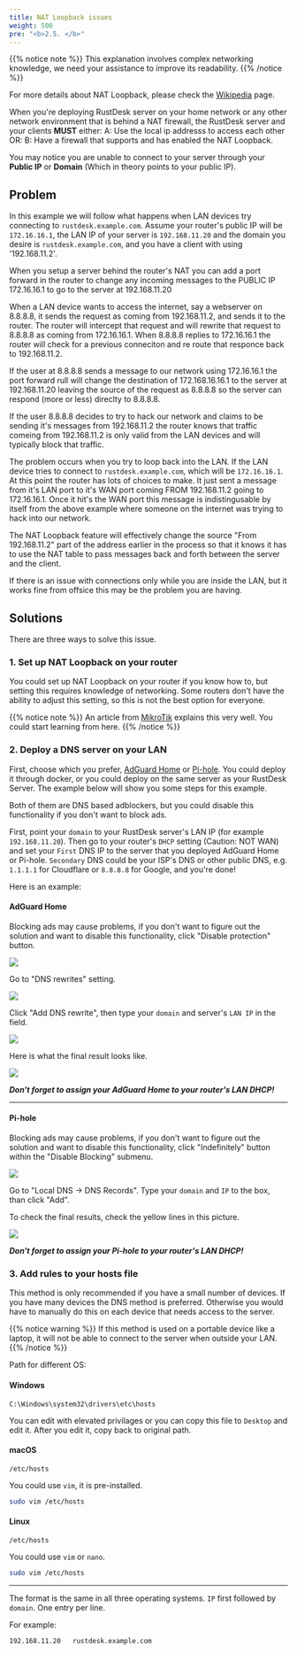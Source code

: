 ```yaml
---
title: NAT Loopback issues
weight: 500
pre: "<b>2.5. </b>"
---
```


{{% notice note %}}
This explanation involves complex networking knowledge, we need your assistance to improve its readability.
{{% /notice %}}


For more details about NAT Loopback, please check the [Wikipedia](https://en.m.wikipedia.org/wiki/Network_address_translation#NAT_hairpinning) page.

When you're deploying RustDesk server on your home network or any other network environment that is behind a NAT firewall, the RustDesk server and your clients **MUST** either:
A: Use the local ip addresss to access each other OR:
B: Have a firewall that supports and has enabled the NAT Loopback.

You may notice you are unable to connect to your server through your **Public IP** or **Domain** (Which in theory points to your public IP).

## Problem 
In this example we will follow what happens when LAN devices try connecting to `rustdesk.example.com`. Assume your router's public IP will be `172.16.16.1`, the LAN IP of your server is `192.168.11.20` and the domain you desire is `rustdesk.example.com`, and you have a client with using '192.168.11.2'.

When you setup a server behind the router's NAT you can add a port forward in the router to change any incoming messages to the PUBLIC IP 172.16.16.1 to go to the server at 192.168.11.20

When a LAN device wants to access the internet, say a webserver on 8.8.8.8, it sends the request as coming from 192.168.11.2, and sends it to the router.  The router will intercept that request and will rewrite that request to 8.8.8.8 as coming from 172.16.16.1.  When 8.8.8.8 replies to 172.16.16.1 the router will check for a previous conneciton and re route that responce back to 192.168.11.2.

If the user at 8.8.8.8 sends a message to our network using 172.16.16.1 the port forward rull will change the destination of 172.168.16.16.1 to the server at 192.168.11.20 leaving the source of the request as 8.8.8.8 so the server can respond (more or less) direclty to 8.8.8.8.

If the user 8.8.8.8 decides to try to hack our network and claims to be sending it's messages from 192.168.11.2 the router knows that traffic comeing from 192.168.11.2 is only valid from the LAN devices and will typically block that traffic.  

The problem occurs when you try to loop back into the LAN.  If the LAN device tries to connect to `rustdesk.example.com`, which will be `172.16.16.1`.  At this point the router has lots of choices to make.  It just sent a message from it's LAN port to it's WAN port coming FROM 192.168.11.2 going to 172.16.16.1.  Once it hit's the WAN port this message is indistingusable by itself from the above example where someone on the internet was trying to hack into our network.

The NAT Loopback feature will effectively change the source "From 192.168.11.2" part of the address earlier in the process so that it knows it has to use the NAT table to pass messages back and forth between the server and the client.  

If there is an issue with connections only while you are inside the LAN, but it works fine from offsice this may be the problem you are having.  


## Solutions
There are three ways to solve this issue.

### 1. Set up NAT Loopback on your router
You could set up NAT Loopback on your router if you know how to, but setting this requires knowledge of networking. Some routers don't have the ability to adjust this setting, so this is not the best option for everyone.

{{% notice note %}}
An article from [MikroTik](https://help.mikrotik.com/docs/display/ROS/NAT#NAT-HairpinNAT) explains this very well. You could start learning from here.
{{% /notice %}}

### 2. Deploy a DNS server on your LAN
First, choose which you prefer, [AdGuard Home](https://github.com/AdguardTeam/AdGuardHome/wiki/Docker) or [Pi-hole](https://github.com/pi-hole/docker-pi-hole). You could deploy it through docker, or you could deploy on the same server as your RustDesk Server. The example below will show you some steps for this example.

Both of them are DNS based adblockers, but you could disable this functionality if you don't want to block ads.

First, point your `domain` to your RustDesk server's LAN IP (for example `192.168.11.20`). Then go to your router's `DHCP` setting (Caution: NOT WAN) and set your `First` DNS IP to the server that you deployed AdGuard Home or Pi-hole. `Secondary` DNS could be your ISP's DNS or other public DNS, e.g. `1.1.1.1` for Cloudflare or `8.8.8.8` for Google, and you're done!

Here is an example:
#### AdGuard Home
Blocking ads may cause problems, if you don't want to figure out the solution and want to disable this functionality, click "Disable protection" button.

![](images/adguard_home_disable_protection.png)
<br>

Go to "DNS rewrites" setting.

![](images/adguard_home_click_dns_rewrites.png)
<br>

Click "Add DNS rewrite", then type your `domain` and server's `LAN IP` in the field.

![](images/adguard_home_dns_rewrite_dialog.png)

Here is what the final result looks like.

![](images/adguard_home_dns_rewrite_final_result.png)

***Don't forget to assign your AdGuard Home to your router's LAN DHCP!***
<hr>

#### Pi-hole
Blocking ads may cause problems, if you don't want to figure out the solution and want to disable this functionality, click "Indefinitely" button within the "Disable Blocking" submenu.

![](images/pi_hole_disable_blocking.png)

Go to "Local DNS → DNS Records".
Type your `domain` and `IP` to the box, than click "Add".

To check the final results, check the yellow lines in this picture.

![](images/pi_hole_local_dns_dns_records.png)

***Don't forget to assign your Pi-hole to your router's LAN DHCP!***

### 3. Add rules to your hosts file
This method is only recommended if you have a small number of devices. If you have many devices the DNS method is preferred. Otherwise you would have to manually do this on each device that needs access to the server.

{{% notice warning %}}
If this method is used on a portable device like a laptop, it will not be able to connect to the server when outside your LAN.
{{% /notice %}}

Path for different OS:

#### Windows
```text
C:\Windows\system32\drivers\etc\hosts
```
You can edit with elevated privilages or you can copy this file to `Desktop` and edit it. After you edit it, copy back to original path.

#### macOS
```text
/etc/hosts
```
You could use `vim`, it is pre-installed.
```sh
sudo vim /etc/hosts
```

#### Linux
```text
/etc/hosts
```
You could use `vim` or `nano`.
```sh
sudo vim /etc/hosts
```

<hr>

The format is the same in all three operating systems. `IP` first followed by `domain`. One entry per line.

For example:
```text
192.168.11.20   rustdesk.example.com
```

